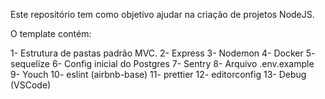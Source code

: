 Este repositório tem como objetivo ajudar na criação de projetos NodeJS.

O template contém:

1- Estrutura de pastas padrão MVC.
2- Express
3- Nodemon
4- Docker
5- sequelize
6- Config inicial do Postgres
7- Sentry
8- Arquivo .env.example
9- Youch
10- eslint (airbnb-base)
11- prettier
12- editorconfig
13- Debug (VSCode)
